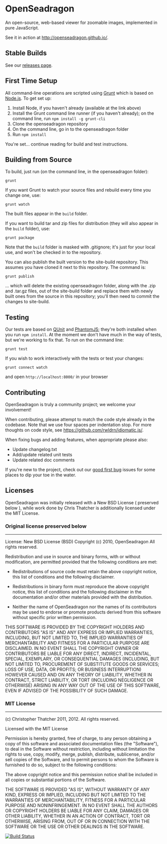 # OpenSeadragon 

An open-source, web-based viewer for zoomable images, implemented in pure JavaScript.

See it in action at http://openseadragon.github.io/.

## Stable Builds

See our [releases page](http://openseadragon.github.io/releases/).

## First Time Setup

All command-line operations are scripted using [Grunt](http://gruntjs.com/) which is based on [Node.js](http://nodejs.org/). To get set up:

1. Install Node, if you haven't already (available at the link above)
1. Install the Grunt command line runner (if you haven't already); on the command line, run `npm install -g grunt-cli`
1. Clone the openseadragon repository
1. On the command line, go in to the openseadragon folder
1. Run `npm install`

You're set... continue reading for build and test instructions.

## Building from Source

To build, just run (on the command line, in the openseadragon folder):

    grunt

If you want Grunt to watch your source files and rebuild every time you change one, use:

    grunt watch

The built files appear in the `build` folder.

If you want to build tar and zip files for distribution (they will also appear in the `build` folder), use:

    grunt package

Note that the `build` folder is masked with .gitignore; it's just for your local use, and won't be checked in to the repository.

You can also publish the built version to the site-build repository. This assumes you have cloned it next to this repository. The command is:

    grunt publish

... which will delete the existing openseadragon folder, along with the .zip and .tar.gz files, out of the site-build folder and replace them with newly built ones from the source in this repository; you'll then need to commit the changes to site-build.

## Testing

Our tests are based on [QUnit](http://qunitjs.com/) and [PhantomJS](http://phantomjs.org/); they're both installed when you run `npm install`. At the moment we don't have much in the way of tests, but we're working to fix that. To run on the command line:

    grunt test

If you wish to work interactively with the tests or test your changes:

    grunt connect watch

and open `http://localhost:8000/` in your browser

## Contributing

OpenSeadragon is truly a community project; we welcome your involvement!

When contributing, please attempt to match the code style already in the codebase. Note that we use four spaces per indentation stop. For more thoughts on code style, see https://github.com/rwldrn/idiomatic.js/.

When fixing bugs and adding features, when appropriate please also:

* Update changelog.txt
* Add/update related unit tests
* Update related doc comments 

If you're new to the project, check out our [good first bug](https://github.com/openseadragon/openseadragon/issues?labels=good+first+bug&page=1&state=open) issues for some places to dip your toe in the water.

## Licenses

OpenSeadragon was initially released with a New BSD License ( preserved below ), while work done by Chris Thatcher is additionally licensed under the MIT License.

### Original license preserved below

-------------------------------------
License: New BSD License (BSD)
Copyright (c) 2010, OpenSeadragon
All rights reserved.

Redistribution and use in source and binary forms, with or without modification, are permitted provided that the following conditions are met:

* Redistributions of source code must retain the above copyright notice, this list of conditions and the following disclaimer.

* Redistributions in binary form must reproduce the above copyright notice, this list of conditions and the following disclaimer in the documentation and/or other materials provided with the distribution.

* Neither the name of OpenSeadragon nor the names of its contributors may be used to endorse or promote products derived from this software without specific prior written permission.

THIS SOFTWARE IS PROVIDED BY THE COPYRIGHT HOLDERS AND CONTRIBUTORS "AS IS" AND ANY EXPRESS OR IMPLIED WARRANTIES, INCLUDING, BUT NOT LIMITED TO, THE IMPLIED WARRANTIES OF MERCHANTABILITY AND FITNESS FOR A PARTICULAR PURPOSE ARE DISCLAIMED. IN NO EVENT SHALL THE COPYRIGHT OWNER OR CONTRIBUTORS BE LIABLE FOR ANY DIRECT, INDIRECT, INCIDENTAL, SPECIAL, EXEMPLARY, OR CONSEQUENTIAL DAMAGES (INCLUDING, BUT NOT LIMITED TO, PROCUREMENT OF SUBSTITUTE GOODS OR SERVICES; LOSS OF USE, DATA, OR PROFITS; OR BUSINESS INTERRUPTION) HOWEVER CAUSED AND ON ANY THEORY OF LIABILITY, WHETHER IN CONTRACT, STRICT LIABILITY, OR TORT (INCLUDING NEGLIGENCE OR OTHERWISE) ARISING IN ANY WAY OUT OF THE USE OF THIS SOFTWARE, EVEN IF ADVISED OF THE POSSIBILITY OF SUCH DAMAGE.

### MIT License

--------------------------------------
(c) Christopher Thatcher 2011, 2012. All rights reserved.

Licensed with the MIT License

Permission is hereby granted, free of charge, to any person obtaining a copy
of this software and associated documentation files (the "Software"), to deal
in the Software without restriction, including without limitation the rights
to use, copy, modify, merge, publish, distribute, sublicense, and/or sell
copies of the Software, and to permit persons to whom the Software is
furnished to do so, subject to the following conditions:

The above copyright notice and this permission notice shall be included in
all copies or substantial portions of the Software.

THE SOFTWARE IS PROVIDED "AS IS", WITHOUT WARRANTY OF ANY KIND, EXPRESS OR
IMPLIED, INCLUDING BUT NOT LIMITED TO THE WARRANTIES OF MERCHANTABILITY,
FITNESS FOR A PARTICULAR PURPOSE AND NONINFRINGEMENT. IN NO EVENT SHALL THE
AUTHORS OR COPYRIGHT HOLDERS BE LIABLE FOR ANY CLAIM, DAMAGES OR OTHER
LIABILITY, WHETHER IN AN ACTION OF CONTRACT, TORT OR OTHERWISE, ARISING FROM,
OUT OF OR IN CONNECTION WITH THE SOFTWARE OR THE USE OR OTHER DEALINGS IN
THE SOFTWARE.

[![Build Status](https://secure.travis-ci.org/openseadragon/openseadragon.png?branch=master)](http://travis-ci.org/openseadragon/openseadragon)
